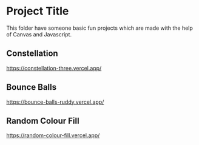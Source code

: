 
# Project Title

This folder have someone basic fun projects which are made with the help of Canvas and Javascript.


## Constellation

https://constellation-three.vercel.app/ 

## Bounce Balls

https://bounce-balls-ruddy.vercel.app/

## Random Colour Fill

https://random-colour-fill.vercel.app/
